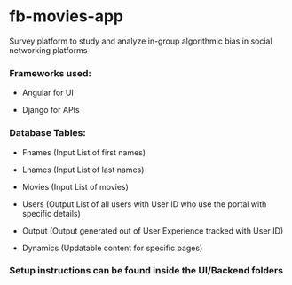 # fb-movies-app
Survey platform to study and analyze in-group algorithmic bias in social networking platforms

### Frameworks used:

* Angular for UI 

* Django for APIs


### Database Tables: 
* Fnames (Input List of first names)

* Lnames (Input List of last names)

* Movies (Input List of movies)

* Users (Output List of all users with User ID who use the portal with specific details)

* Output (Output generated out of User Experience tracked with User ID)

* Dynamics (Updatable content for specific pages)

### Setup instructions can be found inside the UI/Backend folders
